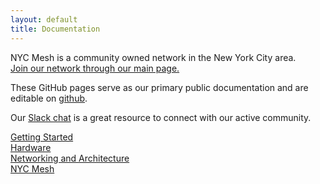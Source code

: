 ```yaml
---
layout: default
title: Documentation
---
```


NYC Mesh is a community owned network in the New York City area.  
[Join our network through our main page.](https://nycmesh.net/join)

These GitHub pages serve as our primary public documentation and are editable on [github](https://github.com/nycmeshnet/docs.nycmesh.net).

Our [Slack chat](http://slack.nycmesh.net/) is a great resource to connect with our active community.

[Getting Started](/how-to/gettingstarted)  
[Hardware](/hardware)  
[Networking and Architecture](/networking)  
[NYC Mesh](https://nycmesh.net)
